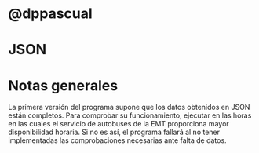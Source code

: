 # @dppascual
#
# JSON
#
# Notas generales

La primera versión del programa supone que los datos obtenidos en JSON están completos. Para comprobar su funcionamiento,
ejecutar en las horas en las cuales el servicio de autobuses de la EMT proporciona mayor disponibilidad horaria. Si no es así,
el programa fallará al no tener implementadas las comprobaciones necesarias ante falta de datos.
